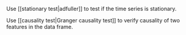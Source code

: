 Use [[stationary test|adfuller]] to test if the time series is stationary.

Use [[causality test|Granger causality test]] to verify causality of two features in the data frame.